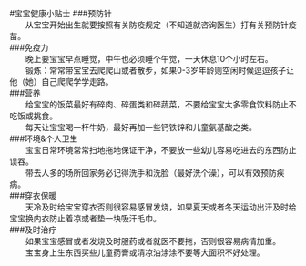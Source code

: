 #宝宝健康小贴士
###预防针  
&emsp;&emsp;从宝宝开始出生就要按照有关防疫规定（不知道就咨询医生）打有关预防针疫苗。  
###免疫力  
&emsp;&emsp;晚上要宝宝早点睡觉，中午也必须睡个午觉，一天休息10个小时左右。  
&emsp;&emsp;锻炼：常常带宝宝去爬爬山或者散步，如果0-3岁年龄则空闲时候逗逗孩子让他（她）自己爬爬学学走路。  
###营养  
&emsp;&emsp;给宝宝的饭菜最好有碎肉、碎蛋类和碎蔬菜，不要给宝宝太多零食饮料防止不吃饭或挑食。  
&emsp;&emsp;每天让宝宝喝一杯牛奶，最好再加一些钙铁锌和儿童氨基酸之类。  
###环境&个人卫生  
&emsp;&emsp;宝宝日常环境常常扫地拖地保证干净，不要放一些幼儿容易吃进去的东西防止误吞。  
&emsp;&emsp;带去人多的场所回家务必记得洗手和洗脸（最好洗个澡），可以有效预防疾病。  
###穿衣保暖  
&emsp;&emsp;天冷及时给宝宝穿衣否则很容易感冒发烧，如果夏天或者冬天运动出汗及时给宝宝换内衣防止着凉或者垫一块吸汗毛巾。  
###及时治疗  
&emsp;&emsp;如果宝宝感冒或者发烧及时服药或者就医不要拖，否则很容易病情加重。  
&emsp;&emsp;宝宝身上生东西买些儿童药膏或清凉油涂涂不要等大面积不好处理。  
